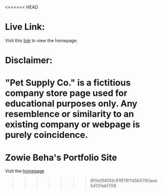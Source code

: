 <<<<<<< HEAD
# Live Link:
Visit this [link](https://1zzowiebeha.github.io/) to view the homepage.

# Disclaimer:
"Pet Supply Co." is a fictitious company store page used for educational purposes only. Any resemblence or similarity to an existing company or webpage is purely coincidence.
=======
# Zowie Beha's Portfolio Site

Visit the [homepage](https://1zzowiebeha.github.io )
>>>>>>> 6f0e0f40fdc91ff78f145b5790aea54131ebf709
